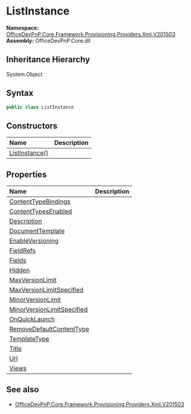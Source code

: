 # ListInstance
  

**Namespace:** [OfficeDevPnP.Core.Framework.Provisioning.Providers.Xml.V201503](OfficeDevPnP.Core.Framework.Provisioning.Providers.Xml.V201503.md)  
**Assembly:** OfficeDevPnP.Core.dll  
## Inheritance Hierarchy
System.Object  
## Syntax
```C#
public class ListInstance
```
## Constructors
|**Name**|**Description**|
|:-----|:-----|
| [ListInstance()](OfficeDevPnP.Core.Framework.Provisioning.Providers.Xml.V201503.ListInstance.ctor1.md) |  
## Properties
|**Name**|**Description**|
|:-----|:-----|
| [ContentTypeBindings](OfficeDevPnP.Core.Framework.Provisioning.Providers.Xml.V201503.ListInstance.ContentTypeBindings.md) | 
| [ContentTypesEnabled](OfficeDevPnP.Core.Framework.Provisioning.Providers.Xml.V201503.ListInstance.ContentTypesEnabled.md) | 
| [Description](OfficeDevPnP.Core.Framework.Provisioning.Providers.Xml.V201503.ListInstance.Description.md) | 
| [DocumentTemplate](OfficeDevPnP.Core.Framework.Provisioning.Providers.Xml.V201503.ListInstance.DocumentTemplate.md) | 
| [EnableVersioning](OfficeDevPnP.Core.Framework.Provisioning.Providers.Xml.V201503.ListInstance.EnableVersioning.md) | 
| [FieldRefs](OfficeDevPnP.Core.Framework.Provisioning.Providers.Xml.V201503.ListInstance.FieldRefs.md) | 
| [Fields](OfficeDevPnP.Core.Framework.Provisioning.Providers.Xml.V201503.ListInstance.Fields.md) | 
| [Hidden](OfficeDevPnP.Core.Framework.Provisioning.Providers.Xml.V201503.ListInstance.Hidden.md) | 
| [MaxVersionLimit](OfficeDevPnP.Core.Framework.Provisioning.Providers.Xml.V201503.ListInstance.MaxVersionLimit.md) | 
| [MaxVersionLimitSpecified](OfficeDevPnP.Core.Framework.Provisioning.Providers.Xml.V201503.ListInstance.MaxVersionLimitSpecified.md) | 
| [MinorVersionLimit](OfficeDevPnP.Core.Framework.Provisioning.Providers.Xml.V201503.ListInstance.MinorVersionLimit.md) | 
| [MinorVersionLimitSpecified](OfficeDevPnP.Core.Framework.Provisioning.Providers.Xml.V201503.ListInstance.MinorVersionLimitSpecified.md) | 
| [OnQuickLaunch](OfficeDevPnP.Core.Framework.Provisioning.Providers.Xml.V201503.ListInstance.OnQuickLaunch.md) | 
| [RemoveDefaultContentType](OfficeDevPnP.Core.Framework.Provisioning.Providers.Xml.V201503.ListInstance.RemoveDefaultContentType.md) | 
| [TemplateType](OfficeDevPnP.Core.Framework.Provisioning.Providers.Xml.V201503.ListInstance.TemplateType.md) | 
| [Title](OfficeDevPnP.Core.Framework.Provisioning.Providers.Xml.V201503.ListInstance.Title.md) | 
| [Url](OfficeDevPnP.Core.Framework.Provisioning.Providers.Xml.V201503.ListInstance.Url.md) | 
| [Views](OfficeDevPnP.Core.Framework.Provisioning.Providers.Xml.V201503.ListInstance.Views.md) | 
## See also
- [OfficeDevPnP.Core.Framework.Provisioning.Providers.Xml.V201503](OfficeDevPnP.Core.Framework.Provisioning.Providers.Xml.V201503.md)
